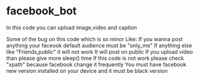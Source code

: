 # facebook_bot
In this code you can upload image,video and caption

Some of the bug on this code which is so minor Like:
  If you wanna post anything your faceook default audience must be "only_me" If anything else like "Friends,public" it will not work
  It will post on public
  If you upload video than please give more sleep() time
  If this code is not work please check "xpath" because facebook change it frequently
  You must have facebook new version installed on your device and it must be black version
  
